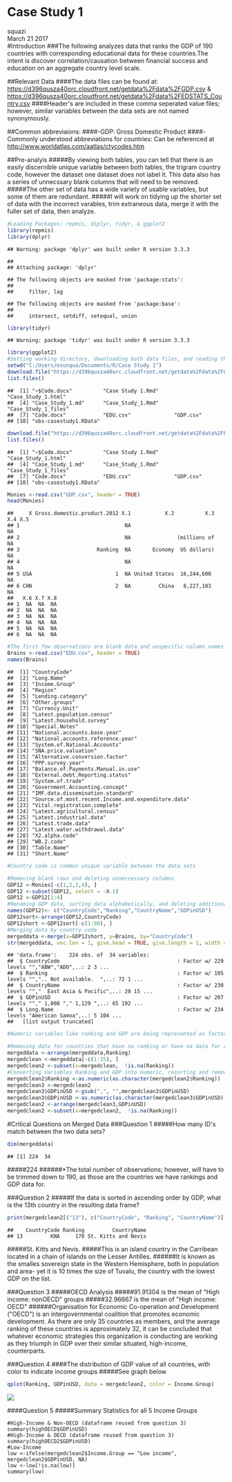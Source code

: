 # Case Study 1
squazi  
March 21 2017  
#Introduction
###The following analyzes data that ranks the GDP of 190 countries with corresponding educational data for these countries.The intent is discover correlation/causation between financial success and education on an aggregate country level scale.

##Relevant Data
####The data files can be found at: https://d396qusza40orc.cloudfront.net/getdata%2Fdata%2FGDP.csv & https://d396qusza40orc.cloudfront.net/getdata%2Fdata%2FEDSTATS_Country.csv
####Header's are included in these comma seperated value files; however, similar variables between the data sets are not named synonymously. 

##Common abbreviaions:
####-GDP: Gross Domestic Product
####-Commonly understood abbreviations for countries: Can be referenced at http://www.worldatlas.com/aatlas/ctycodes.htm

##Pre-analyis
#####By viewing both tables, you can tell that there is an easily discernible unique variable between both tables, the trigram country code, however the dataset one dataset does not label it. This data also has a series of unnecssary blank columns that will need to be removed.
#####The other set of data has a wide variety of usable variables, but some of them are redundant.
#####I will work on tidying up the shorter set of data with the incorrect varables, trim extraneous data, merge it with the fuller set of data, then analyze.


```r
#Loading Packages: repmis, diplyr, tidyr, & ggplot2
library(repmis)
library(dplyr)
```

```
## Warning: package 'dplyr' was built under R version 3.3.3
```

```
## 
## Attaching package: 'dplyr'
```

```
## The following objects are masked from 'package:stats':
## 
##     filter, lag
```

```
## The following objects are masked from 'package:base':
## 
##     intersect, setdiff, setequal, union
```

```r
library(tidyr)
```

```
## Warning: package 'tidyr' was built under R version 3.3.3
```

```r
library(ggplot2)
#Setting working directory, downloading both data files, and reading them into R as CSV files with the names "Monies"" and "Brains"
setwd("C:/Users/esunqua/Documents/R/Case Study 1")
download.file("https://d396qusza40orc.cloudfront.net/getdata%2Fdata%2FGDP.csv",destfile="./GDP.csv")
list.files()
```

```
##  [1] "~$Code.docx"          "Case Study 1.Rmd"     "Case_Study_1.html"   
##  [4] "Case_Study_1.md"      "Case_Study_1.Rmd"     "Case_Study_1_files"  
##  [7] "Code.docx"            "EDU.csv"              "GDP.csv"             
## [10] "obs-casestudy1.RData"
```

```r
download.file("https://d396qusza40orc.cloudfront.net/getdata%2Fdata%2FEDSTATS_Country.csv",destfile="./EDU.csv")
list.files()
```

```
##  [1] "~$Code.docx"          "Case Study 1.Rmd"     "Case_Study_1.html"   
##  [4] "Case_Study_1.md"      "Case_Study_1.Rmd"     "Case_Study_1_files"  
##  [7] "Code.docx"            "EDU.csv"              "GDP.csv"             
## [10] "obs-casestudy1.RData"
```

```r
Monies <-read.csv("GDP.csv", header = TRUE)
head(Monies)
```

```
##     X Gross.domestic.product.2012 X.1           X.2          X.3 X.4 X.5
## 1                                  NA                                 NA
## 2                                  NA               (millions of      NA
## 3                         Ranking  NA       Economy  US dollars)      NA
## 4                                  NA                                 NA
## 5 USA                           1  NA United States  16,244,600       NA
## 6 CHN                           2  NA         China   8,227,103       NA
##   X.6 X.7 X.8
## 1  NA  NA  NA
## 2  NA  NA  NA
## 3  NA  NA  NA
## 4  NA  NA  NA
## 5  NA  NA  NA
## 6  NA  NA  NA
```

```r
#The first few observations are blank data and unspecific column names
Brains <-read.csv("EDU.csv", header = TRUE)
names(Brains)
```

```
##  [1] "CountryCode"                                      
##  [2] "Long.Name"                                        
##  [3] "Income.Group"                                     
##  [4] "Region"                                           
##  [5] "Lending.category"                                 
##  [6] "Other.groups"                                     
##  [7] "Currency.Unit"                                    
##  [8] "Latest.population.census"                         
##  [9] "Latest.household.survey"                          
## [10] "Special.Notes"                                    
## [11] "National.accounts.base.year"                      
## [12] "National.accounts.reference.year"                 
## [13] "System.of.National.Accounts"                      
## [14] "SNA.price.valuation"                              
## [15] "Alternative.conversion.factor"                    
## [16] "PPP.survey.year"                                  
## [17] "Balance.of.Payments.Manual.in.use"                
## [18] "External.debt.Reporting.status"                   
## [19] "System.of.trade"                                  
## [20] "Government.Accounting.concept"                    
## [21] "IMF.data.dissemination.standard"                  
## [22] "Source.of.most.recent.Income.and.expenditure.data"
## [23] "Vital.registration.complete"                      
## [24] "Latest.agricultural.census"                       
## [25] "Latest.industrial.data"                           
## [26] "Latest.trade.data"                                
## [27] "Latest.water.withdrawal.data"                     
## [28] "X2.alpha.code"                                    
## [29] "WB.2.code"                                        
## [30] "Table.Name"                                       
## [31] "Short.Name"
```

```r
#Country code is common unique variable between the data sets

#Removing blank rows and deleting unneccessary columns
GDP12 <-Monies[-c(1,2,3,4), ]
GDP12 <-subset(GDP12, select = -X.1)
GDP12 <-GDP12[1:4]
#Renaming GDP data, sorting data alphabetically, and deleting additional blank rows that floated up from the bottom of the sheet 
names(GDP12)<- c("CountryCode","Ranking","CountryName","GDPinUSD")
GDP12sort<-arrange(GDP12,CountryCode)
GDP12short <-GDP12sort[-c(1:98), ]
#Merging data by country code
mergeddata <-merge(x=GDP12short, y=Brains, by="CountryCode")
str(mergeddata, vec.len = 1, give.head = TRUE, give.length = 1, width = 1, list.len= 5)
```

```
## 'data.frame':	224 obs. of  34 variables:
##  $ CountryCode                                      : Factor w/ 229 levels "","ABW","ADO",..: 2 3 ...
##  $ Ranking                                          : Factor w/ 195 levels "",".. Not available.  ",..: 72 1 ...
##  $ CountryName                                      : Factor w/ 230 levels "","  East Asia & Pacific",..: 20 15 ...
##  $ GDPinUSD                                         : Factor w/ 207 levels ""," 1,008 "," 1,129 ",..: 65 192 ...
##  $ Long.Name                                        : Factor w/ 234 levels "American Samoa",..: 5 104 ...
##   [list output truncated]
```

```r
#Numeric variables like ranking and GDP are being represented as factors

#Removing data for countries that have no ranking or have na data for ranking
mergeddata <-arrange(mergeddata,Ranking)
mergedclean <-mergeddata[-c(1:35), ]
mergedclean2 <-subset(x=mergedclean,  !is.na(Ranking))
#Converting Variables Ranking and GDP into numeric, resorting and removing NA's that were introduced
mergedclean2$Ranking <-as.numeric(as.character(mergedclean2$Ranking))
mergedclean3 <-mergedclean2
mergedclean3$GDPinUSD <-gsub(",", "",mergedclean3$GDPinUSD)
mergedclean3$GDPinUSD <-as.numeric(as.character(mergedclean3$GDPinUSD))
mergedclean2 <-arrange(mergedclean3,GDPinUSD)
mergedclean2 <-subset(x=mergedclean2,  !is.na(Ranking))
```
#Critical Questions on Merged Data
###Question 1
#####How many ID's match between the two data sets?

```r
dim(mergeddata)
```

```
## [1] 224  34
```
#####224
######*The total number of observations; however, will have to be trimmed down to 190, as those are the countries we have rankings and GDP data for.

###Question 2
#####If the data is sorted in ascending order by GDP, what is the 13th country in the resulting data frame?

```r
print(mergedclean2[("13"), c("CountryCode", "Ranking", "CountryName")])
```

```
##    CountryCode Ranking         CountryName
## 13         KNA     178 St. Kitts and Nevis
```
#####St. Kitts and Nevis. 
#####This is an island country in the Carribean located in a chain of islands on the Lesser Antilles.
######It is known as the smalles sovereign state in the Western Hemisphere, both in population and area- yet it is 10 times the size of Tuvalu, the country with the lowest GDP on the list.

###Question 3
#####OECD Analysis
#####91.91304 is the mean of "High income: nonOECD" groups
#####32.96667 is the mean of "High income: OECD"
######Organisation for Economic Co-operation and Development ("OECD") is an intergovernmental coalition that promotes economic development. As there are only 35 countries as members, and the average ranking of these countries is approximately 32, it can be concluded that whatever economic strategies this organization is conducting are working as they triumph in GDP over their similar situated, high-income, counterparts.

###Question 4
####The distribution of GDP value of all countries, with color to indicate income groups
#####See graph below

```r
qplot(Ranking, GDPinUSD, data = mergedclean2, color = Income.Group)
```

![](Case_Study_1_files/figure-html/unnamed-chunk-4-1.png)<!-- -->

####Question 5
#####Summary Statistics for all 5 Income Groups


```
#High-Income & Non-OECD (dataframe reused from question 3)
summary(highOECD$GDPinUSD)
#High-Income & OECD (dataframe reused from question 3)
summary(highOECD2$GDPinUSD)
#Low-Income
low <-ifelse(mergedclean2$Income.Group == "Low income", mergedclean2$GDPinUSD, NA)
low <-low[!is.na(low)]
summary(low)
```
